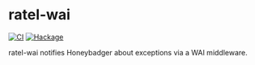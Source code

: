 # ratel-wai

[![CI](https://github.com/tfausak/ratel-wai/actions/workflows/ci.yml/badge.svg)](https://github.com/tfausak/ratel-wai/actions/workflows/ci.yml)
[![Hackage](https://badgen.net/hackage/v/ratel-wai)](https://hackage.haskell.org/package/ratel-wai)

ratel-wai notifies Honeybadger about exceptions via a WAI middleware.
